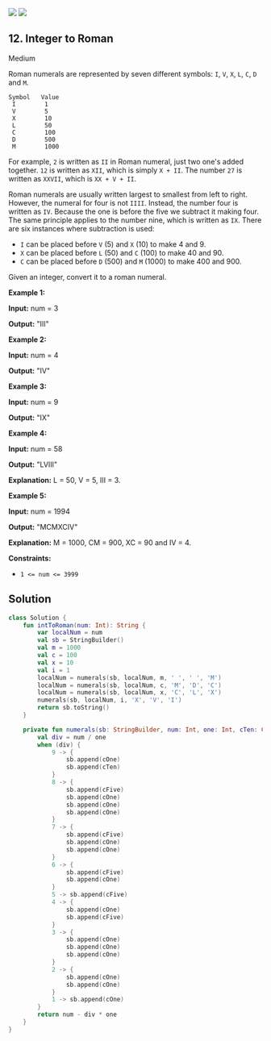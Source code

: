 [![](https://img.shields.io/github/stars/javadev/LeetCode-in-Kotlin?label=Stars&style=flat-square)](https://github.com/javadev/LeetCode-in-Kotlin)
[![](https://img.shields.io/github/forks/javadev/LeetCode-in-Kotlin?label=Fork%20me%20on%20GitHub%20&style=flat-square)](https://github.com/javadev/LeetCode-in-Kotlin/fork)

## 12\. Integer to Roman

Medium

Roman numerals are represented by seven different symbols: `I`, `V`, `X`, `L`, `C`, `D` and `M`.

    Symbol   Value
     I        1
     V        5
     X        10
     L        50
     C        100
     D        500
     M        1000

For example, `2` is written as `II` in Roman numeral, just two one's added together. `12` is written as `XII`, which is simply `X + II`. The number `27` is written as `XXVII`, which is `XX + V + II`.

Roman numerals are usually written largest to smallest from left to right. However, the numeral for four is not `IIII`. Instead, the number four is written as `IV`. Because the one is before the five we subtract it making four. The same principle applies to the number nine, which is written as `IX`. There are six instances where subtraction is used:

*   `I` can be placed before `V` (5) and `X` (10) to make 4 and 9.
*   `X` can be placed before `L` (50) and `C` (100) to make 40 and 90.
*   `C` can be placed before `D` (500) and `M` (1000) to make 400 and 900.

Given an integer, convert it to a roman numeral.

**Example 1:**

**Input:** num = 3

**Output:** "III" 

**Example 2:**

**Input:** num = 4

**Output:** "IV" 

**Example 3:**

**Input:** num = 9

**Output:** "IX" 

**Example 4:**

**Input:** num = 58

**Output:** "LVIII"

**Explanation:** L = 50, V = 5, III = 3. 

**Example 5:**

**Input:** num = 1994

**Output:** "MCMXCIV"

**Explanation:** M = 1000, CM = 900, XC = 90 and IV = 4. 

**Constraints:**

*   `1 <= num <= 3999`

## Solution

```kotlin
class Solution {
    fun intToRoman(num: Int): String {
        var localNum = num
        val sb = StringBuilder()
        val m = 1000
        val c = 100
        val x = 10
        val i = 1
        localNum = numerals(sb, localNum, m, ' ', ' ', 'M')
        localNum = numerals(sb, localNum, c, 'M', 'D', 'C')
        localNum = numerals(sb, localNum, x, 'C', 'L', 'X')
        numerals(sb, localNum, i, 'X', 'V', 'I')
        return sb.toString()
    }

    private fun numerals(sb: StringBuilder, num: Int, one: Int, cTen: Char, cFive: Char, cOne: Char): Int {
        val div = num / one
        when (div) {
            9 -> {
                sb.append(cOne)
                sb.append(cTen)
            }
            8 -> {
                sb.append(cFive)
                sb.append(cOne)
                sb.append(cOne)
                sb.append(cOne)
            }
            7 -> {
                sb.append(cFive)
                sb.append(cOne)
                sb.append(cOne)
            }
            6 -> {
                sb.append(cFive)
                sb.append(cOne)
            }
            5 -> sb.append(cFive)
            4 -> {
                sb.append(cOne)
                sb.append(cFive)
            }
            3 -> {
                sb.append(cOne)
                sb.append(cOne)
                sb.append(cOne)
            }
            2 -> {
                sb.append(cOne)
                sb.append(cOne)
            }
            1 -> sb.append(cOne)
        }
        return num - div * one
    }
}
```